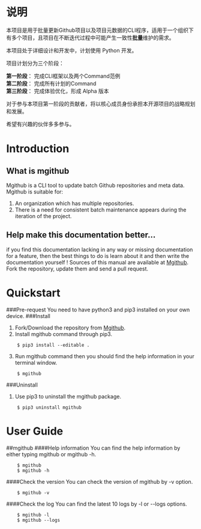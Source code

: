 # 说明

本项目是用于批量更新Github项目以及项目元数据的CLI程序，适用于一个组织下有多个项目，且项目在不断迭代过程中可能产生一致性**批量**维护的需求。  

本项目处于详细设计和开发中，计划使用 Python 开发。

项目计划分为三个阶段：

**第一阶段**： 完成CLI框架以及两个Command范例  
**第二阶段**： 完成所有计划的Command  
**第三阶段**： 完成体验优化，形成 Alpha 版本  

对于参与本项目第一阶段的贡献者，将以核心成员身份承担本开源项目的战略规划和发展。

希望有兴趣的伙伴多多参与。

# Introduction
## What is mgithub
Mgithub is a CLI tool to update batch Github repositories and meta data.<br>
Mgithub is suitable for:
1. An organization which has multiple repositories.
2. There is a need for consistent batch maintenance appears during the iteration of the project.

## Help make this documentation better...
if you find this documentation lacking in any way or missing documentation for a feature, then the best things to do
is learn about it and then write the documentation yourself ! 
Sources of this manual are available at [Mgithub](https://github.com/Websoft9/mgithub). Fork the repository, update them
and send a pull request.

# Quickstart
###Pre-request
You need to have python3 and pip3 installed on your own device.
###Install
1. Fork/Download the repository from [Mgithub](https://github.com/Websoft9/mgithub).
2. Install mgithub command through pip3.
```
    $ pip3 install --editable .
```
3. Run mgithub command then you should find the help information in your terminal window.
```buildoutcfg
    $ mgithub
```
###Uninstall
1. Use pip3 to uninstall the mgithub package.
```buildoutcfg
    $ pip3 uninstall mgithub
```

# User Guide
##mgithub
####Help information
You can find the help information by either typing mgithub or mgithub -h.
```buildoutcfg
    $ mgithub
    $ mgithub -h
```
####Check the version
You can check the version of mgithub by -v option.
```buildoutcfg
    $ mgithub -v
```
####Check the log
You can find the latest 10 logs by -l or --logs options.
```buildoutcfg
    $ mgithub -l
    $ mgithub --logs
```


